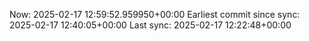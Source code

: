 Now: 2025-02-17 12:59:52.959950+00:00 Earliest commit since sync: 2025-02-17 12:40:05+00:00 Last sync: 2025-02-17 12:22:48+00:00
